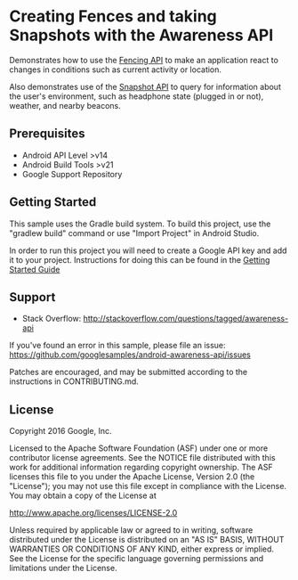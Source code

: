 Creating Fences and taking Snapshots with the Awareness API
=================================

Demonstrates how to use the [Fencing API](https://developers.google.com/awareness/android-api/fence-api-overview) to make an application react to changes in conditions such as current activity or location.

Also demonstrates use of the [Snapshot API](https://devsite.googleplex.com/awareness/android-api/snapshot-api-overview) to query for information about the user's environment, such as headphone state (plugged in or not), weather, and nearby beacons.

Prerequisites
--------------

- Android API Level >v14
- Android Build Tools >v21
- Google Support Repository

Getting Started
---------------

This sample uses the Gradle build system. To build this project, use the
"gradlew build" command or use "Import Project" in Android Studio.

In order to run this project you will need to create a Google API key and add it to your project.  Instructions for doing this can be found in the [Getting Started Guide](https://developers.google.com/awareness/android-api/get-started)

Support
-------

- Stack Overflow: http://stackoverflow.com/questions/tagged/awareness-api

If you've found an error in this sample, please file an issue:
https://github.com/googlesamples/android-awareness-api/issues

Patches are encouraged, and may be submitted according to the instructions in
CONTRIBUTING.md.

License
-------

Copyright 2016 Google, Inc.

Licensed to the Apache Software Foundation (ASF) under one or more contributor
license agreements.  See the NOTICE file distributed with this work for
additional information regarding copyright ownership.  The ASF licenses this
file to you under the Apache License, Version 2.0 (the "License"); you may not
use this file except in compliance with the License.  You may obtain a copy of
the License at

  http://www.apache.org/licenses/LICENSE-2.0

Unless required by applicable law or agreed to in writing, software
distributed under the License is distributed on an "AS IS" BASIS, WITHOUT
WARRANTIES OR CONDITIONS OF ANY KIND, either express or implied.  See the
License for the specific language governing permissions and limitations under
the License.